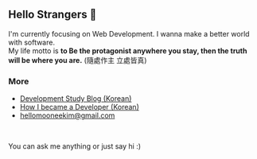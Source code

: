 ## Hello Strangers 👋

I'm currently focusing on Web Development. I wanna make a better world with software. <br/>
My life motto is **to Be the protagonist anywhere you stay, then the truth will be where you are.**  (隨處作主 立處皆真)


### More

- [Development Study Blog (Korean) ](https://mooneedev.netlify.app/)
- [How I became a Developer (Korean)](https://www.notion.so/mooneedev/4a78cf4af0a74c26a5880871ada05ddb)
- hellomooneekim@gmail.com 
<br/>


 You can ask me anything or just say hi :)
 
